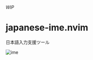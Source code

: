 *WIP*

# japanese-ime.nvim

日本語入力支援ツール

![ime](https://user-images.githubusercontent.com/82267684/189309661-285871f0-097c-404c-b610-3cdd00d976eb.gif)
